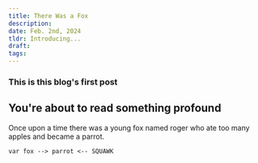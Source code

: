 ```yaml
---
title: There Was a Fox 
description:
date: Feb. 2nd, 2024
tldr: Introducing...
draft: 
tags: 
---
```

### This is this blog's first post

## You're about to read something profound

Once upon a time there was a young fox named roger who ate too many apples and became a parrot.

`var fox --> parrot <-- SQUAWK`
